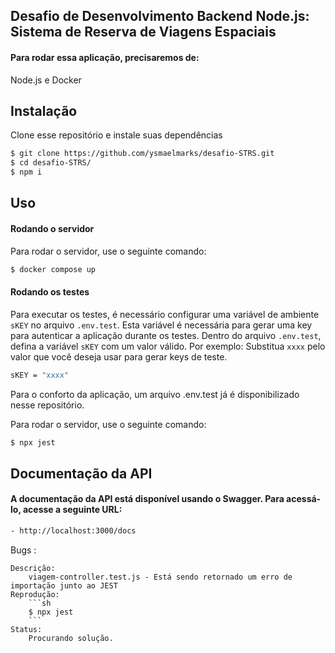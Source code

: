 ## Desafio de Desenvolvimento Backend Node.js: Sistema de Reserva de Viagens Espaciais
#### Para rodar essa aplicação, precisaremos de:
Node.js e Docker

## Instalação

Clone esse repositório e instale suas dependências

```sh
$ git clone https://github.com/ysmaelmarks/desafio-STRS.git
$ cd desafio-STRS/
$ npm i
```

## Uso
#### Rodando o servidor
Para rodar o servidor, use o seguinte comando:
```sh
$ docker compose up
```

#### Rodando os testes
Para executar os testes, é necessário configurar uma variável de ambiente `sKEY` no arquivo `.env.test`. Esta variável é necessária para gerar uma key para autenticar a aplicação durante os testes. 
Dentro do arquivo `.env.test`, defina a variável `sKEY` com um valor válido. Por exemplo:
Substitua `xxxx` pelo valor que você deseja usar para gerar keys de teste.
```sh
sKEY = "xxxx"
```
Para o conforto da aplicação, um arquivo .env.test já é disponibilizado nesse repositório.

Para rodar o servidor, use o seguinte comando:
```sh
$ npx jest
```
## Documentação da API
#### A documentação da API está disponível usando o Swagger. Para acessá-lo, acesse a seguinte URL:
```sh
- http://localhost:3000/docs
```











Bugs :

    Descrição:
        viagem-controller.test.js - Está sendo retornado um erro de importação junto ao JEST
    Reprodução:
        ```sh
        $ npx jest
        ```
    Status:
        Procurando solução.
